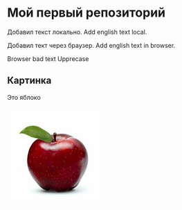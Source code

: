# Мой первый репозиторий

Добавил текст локально. Add english text local.

Добавил тект через браузер. Add english text in browser.


Browser bad text
Upprecase

## Картинка
Это яблоко

!["это яблоко"](apple.jpg)